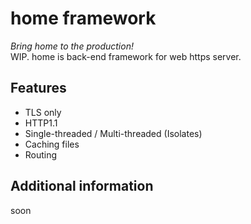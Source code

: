 # home framework
<i>Bring home to the production!</i><br>
WIP. home is back-end framework for web https server.

## Features
+ TLS only
+ HTTP1.1
+ Single-threaded / Multi-threaded (Isolates)
+ Caching files
+ Routing

## Additional information
soon
